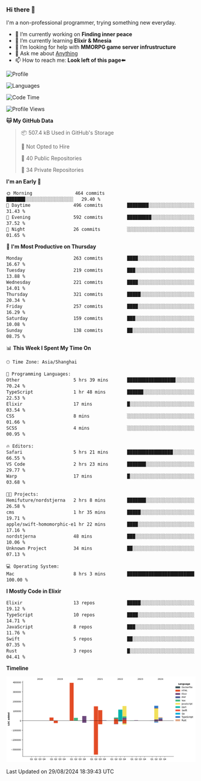 ### Hi there 👋

I'm a non-professional programmer, trying something new everyday.

<!--
**dyzdyz010/dyzdyz010** is a ✨ _special_ ✨ repository because its `README.md` (this file) appears on your GitHub profile.
-->

- 🔭 I’m currently working on **Finding inner peace**
- 🌱 I’m currently learning **Elixir & Mnesia**
- 🤔 I’m looking for help with **MMORPG game server infrustructure**
- 💬 Ask me about [Anything](https://github.com/dyzdyz010/dyzdyz010/issues)
- 📫 How to reach me: **Look left of this page⬅️**

<!-- - 👯 I’m looking to collaborate on
- 😄 Pronouns: ...
- ⚡ Fun fact: ...
 -->
 
![Profile](https://github-readme-stats.vercel.app/api?username=dyzdyz010&count_private=true&show_icons=true&theme=dracula)

![Languages](https://github-readme-stats.vercel.app/api/top-langs/?username=dyzdyz010&layout=compact&theme=dracula)

<!--START_SECTION:waka-->
![Code Time](http://img.shields.io/badge/Code%20Time-1%2C810%20hrs%207%20mins-blue)

![Profile Views](http://img.shields.io/badge/Profile%20Views-1-blue)

**🐱 My GitHub Data** 

> 📦 507.4 kB Used in GitHub's Storage 
 > 
> 🚫 Not Opted to Hire
 > 
> 📜 40 Public Repositories 
 > 
> 🔑 34 Private Repositories 
 > 
**I'm an Early 🐤** 

```text
🌞 Morning                464 commits         ███████░░░░░░░░░░░░░░░░░░   29.40 % 
🌆 Daytime                496 commits         ████████░░░░░░░░░░░░░░░░░   31.43 % 
🌃 Evening                592 commits         █████████░░░░░░░░░░░░░░░░   37.52 % 
🌙 Night                  26 commits          ░░░░░░░░░░░░░░░░░░░░░░░░░   01.65 % 
```
📅 **I'm Most Productive on Thursday** 

```text
Monday                   263 commits         ████░░░░░░░░░░░░░░░░░░░░░   16.67 % 
Tuesday                  219 commits         ███░░░░░░░░░░░░░░░░░░░░░░   13.88 % 
Wednesday                221 commits         ████░░░░░░░░░░░░░░░░░░░░░   14.01 % 
Thursday                 321 commits         █████░░░░░░░░░░░░░░░░░░░░   20.34 % 
Friday                   257 commits         ████░░░░░░░░░░░░░░░░░░░░░   16.29 % 
Saturday                 159 commits         ███░░░░░░░░░░░░░░░░░░░░░░   10.08 % 
Sunday                   138 commits         ██░░░░░░░░░░░░░░░░░░░░░░░   08.75 % 
```


📊 **This Week I Spent My Time On** 

```text
🕑︎ Time Zone: Asia/Shanghai

💬 Programming Languages: 
Other                    5 hrs 39 mins       ██████████████████░░░░░░░   70.24 % 
TypeScript               1 hr 48 mins        ██████░░░░░░░░░░░░░░░░░░░   22.53 % 
Elixir                   17 mins             █░░░░░░░░░░░░░░░░░░░░░░░░   03.54 % 
CSS                      8 mins              ░░░░░░░░░░░░░░░░░░░░░░░░░   01.66 % 
SCSS                     4 mins              ░░░░░░░░░░░░░░░░░░░░░░░░░   00.95 % 

🔥 Editors: 
Safari                   5 hrs 21 mins       █████████████████░░░░░░░░   66.55 % 
VS Code                  2 hrs 23 mins       ███████░░░░░░░░░░░░░░░░░░   29.77 % 
Warp                     17 mins             █░░░░░░░░░░░░░░░░░░░░░░░░   03.68 % 

🐱‍💻 Projects: 
Hemifuture/nordstjerna   2 hrs 8 mins        ███████░░░░░░░░░░░░░░░░░░   26.58 % 
cms                      1 hr 35 mins        █████░░░░░░░░░░░░░░░░░░░░   19.71 % 
apple/swift-homomorphic-e1 hr 22 mins        ████░░░░░░░░░░░░░░░░░░░░░   17.16 % 
nordstjerna              48 mins             ███░░░░░░░░░░░░░░░░░░░░░░   10.06 % 
Unknown Project          34 mins             ██░░░░░░░░░░░░░░░░░░░░░░░   07.13 % 

💻 Operating System: 
Mac                      8 hrs 3 mins        █████████████████████████   100.00 % 
```

**I Mostly Code in Elixir** 

```text
Elixir                   13 repos            █████░░░░░░░░░░░░░░░░░░░░   19.12 % 
TypeScript               10 repos            ████░░░░░░░░░░░░░░░░░░░░░   14.71 % 
JavaScript               8 repos             ███░░░░░░░░░░░░░░░░░░░░░░   11.76 % 
Swift                    5 repos             ██░░░░░░░░░░░░░░░░░░░░░░░   07.35 % 
Rust                     3 repos             █░░░░░░░░░░░░░░░░░░░░░░░░   04.41 % 
```



**Timeline**

![Lines of Code chart](https://raw.githubusercontent.com/dyzdyz010/dyzdyz010/master/assets/bar_graph.png)


 Last Updated on 29/08/2024 18:39:43 UTC
<!--END_SECTION:waka-->
